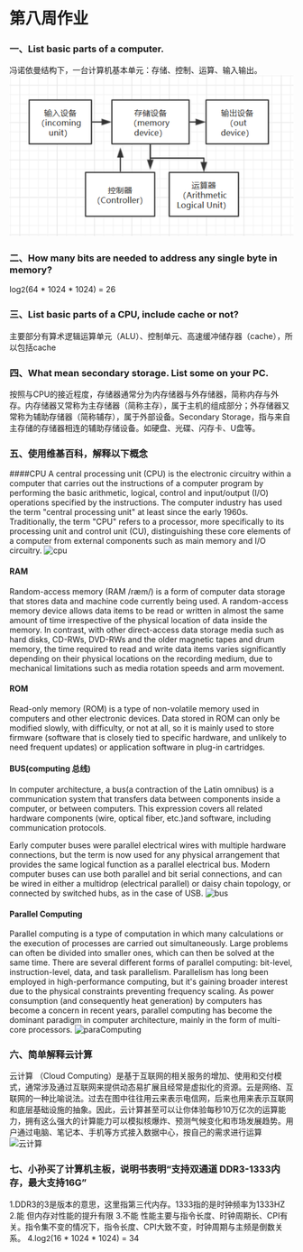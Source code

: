 # 第八周作业
### 一、List basic parts of a computer.
冯诺依曼结构下，一台计算机基本单元：存储、控制、运算、输入输出。
![von_Neumann](./images/hw06_1.png)
### 二、How many bits are needed to address any single byte in memory?
log<font size = "2">2</font>(64 * 1024 * 1024) = 26
### 三、List basic parts of a CPU, include cache or not?
主要部分有算术逻辑运算单元（ALU）、控制单元、高速缓冲储存器（cache），所以包括cache  
### 四、What mean secondary storage. List some on your PC. 
按照与CPU的接近程度，存储器通常分为内存储器与外存储器，简称内存与外存。内存储器又常称为主存储器（简称主存），属于主机的组成部分；外存储器又常称为辅助存储器（简称辅存），属于外部设备。Secondary Storage，指与来自主存储的存储器相连的辅助存储设备。如硬盘、光碟、闪存卡、U盘等。
### 五、使用维基百科，解释以下概念
####CPU
A central processing unit (CPU) is the electronic circuitry within a computer that carries out the instructions of a computer program by performing the basic arithmetic, logical, control and input/output (I/O) operations specified by the instructions. The computer industry has used the term "central processing unit" at least since the early 1960s. Traditionally, the term "CPU" refers to a processor, more specifically to its processing unit and control unit (CU), distinguishing these core elements of a computer from external components such as main memory and I/O circuitry.
![cpu](https://upload.wikimedia.org/wikipedia/commons/thumb/e/e7/Intel_80486DX2_bottom.jpg/330px-Intel_80486DX2_bottom.jpg)
#### RAM
Random-access memory (RAM /ræm/) is a form of computer data storage that stores data and machine code currently being used. A random-access memory device allows data items to be read or written in almost the same amount of time irrespective of the physical location of data inside the memory. In contrast, with other direct-access data storage media such as hard disks, CD-RWs, DVD-RWs and the older magnetic tapes and drum memory, the time required to read and write data items varies significantly depending on their physical locations on the recording medium, due to mechanical limitations such as media rotation speeds and arm movement. 
#### ROM
Read-only memory (ROM) is a type of non-volatile memory used in computers and other electronic devices. Data stored in ROM can only be modified slowly, with difficulty, or not at all, so it is mainly used to store firmware (software that is closely tied to specific hardware, and unlikely to need frequent updates) or application software in plug-in cartridges. 
#### BUS(computing 总线)
In computer architecture, a bus(a contraction of the Latin omnibus) is a communication system that transfers data between components inside a computer, or between computers. This expression covers all related hardware components (wire, optical fiber, etc.)and software, including communication protocols.

Early computer buses were parallel electrical wires with multiple hardware connections, but the term is now used for any physical arrangement that provides the same logical function as a parallel electrical bus. Modern computer buses can use both parallel and bit serial connections, and can be wired in either a multidrop (electrical parallel) or daisy chain topology, or connected by switched hubs, as in the case of USB. 
![bus](https://upload.wikimedia.org/wikipedia/commons/thumb/f/fc/PCIExpress.jpg/375px-PCIExpress.jpg)
#### Parallel Computing
Parallel computing is a type of computation in which many calculations or the execution of processes are carried out simultaneously. Large problems can often be divided into smaller ones, which can then be solved at the same time. There are several different forms of parallel computing: bit-level, instruction-level, data, and task parallelism. Parallelism has long been employed in high-performance computing, but it's gaining broader interest due to the physical constraints preventing frequency scaling. As power consumption (and consequently heat generation) by computers has become a concern in recent years, parallel computing has become the dominant paradigm in computer architecture, mainly in the form of multi-core processors.
![paraComputing](https://upload.wikimedia.org/wikipedia/commons/thumb/d/d3/IBM_Blue_Gene_P_supercomputer.jpg/450px-IBM_Blue_Gene_P_supercomputer.jpg)

### 六、简单解释云计算
云计算 （Cloud Computing）是基于互联网的相关服务的增加、使用和交付模式，通常涉及通过互联网来提供动态易扩展且经常是虚拟化的资源。云是网络、互联网的一种比喻说法。过去在图中往往用云来表示电信网，后来也用来表示互联网和底层基础设施的抽象。因此，云计算甚至可以让你体验每秒10万亿次的运算能力，拥有这么强大的计算能力可以模拟核爆炸、预测气候变化和市场发展趋势。用户通过电脑、笔记本、手机等方式接入数据中心，按自己的需求进行运算
![云计算](https://gss0.bdstatic.com/94o3dSag_xI4khGkpoWK1HF6hhy/baike/w%3D268%3Bg%3D0/sign=a1c76094c4177f3e1034fb0b48f45cfa/d6ca7bcb0a46f21fce06ac71fb246b600c33aee6.jpg)

### 七、小孙买了计算机主板，说明书表明“支持双通道 DDR3-1333内存，最大支持16G”
1.DDR3的3是版本的意思，这里指第三代内存。1333指的是时钟频率为1333HZ
2.能 但内存对性能的提升有限
3.不能 性能主要与指令长度、时钟周期长、CPI有关。指令集不变的情况下，指令长度、CPI大致不变，时钟周期与主频是倒数关系。
4.log<font size = "2">2</font>(16 *  1024 * 1024) = 34
